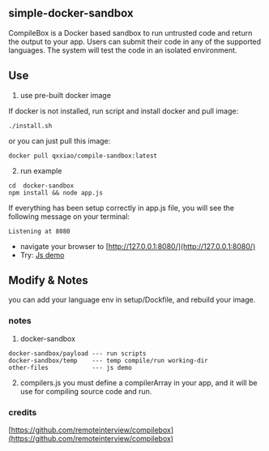## simple-docker-sandbox

CompileBox is a Docker based sandbox to run untrusted code and return the output to your app. Users can submit their code in any of the supported languages. The system will test the code in an isolated environment.

## Use
1. use pre-built docker image   

If docker is not installed, run script and install docker and pull image:  
```shell
./install.sh
```

or you can just pull this image:  
```shell
docker pull qxxiao/compile-sandbox:latest
```

2. run example  

```shell
cd  docker-sandbox
npm install && node app.js
```
If everything has been setup correctly in app.js file, you will see the following message on your terminal: 
```
Listening at 8080
```
- navigate your browser to [http://127.0.0.1:8080/](http://127.0.0.1:8080/) 
- Try: [Js demo](http://124.221.39.29:9000/)

## Modify & Notes

you can add your language env in setup/Dockfile, and rebuild your image.

### notes
1. docker-sandbox
```
docker-sandbox/payload --- run scripts
docker-sandbox/temp    --- temp compile/run working-dir
other-files            --- js demo 
```

2. compilers.js
you must define a compilerArray in your app, and it will be use for compiling source code and run.

### credits
[https://github.com/remoteinterview/compilebox](https://github.com/remoteinterview/compilebox)
